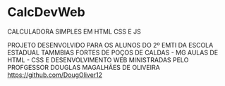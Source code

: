# CalcDevWeb
CALCULADORA SIMPLES EM HTML CSS E JS

PROJETO DESENVOLVIDO PARA OS ALUNOS DO 2º EMTI DA ESCOLA ESTADUAL TAMMBIAS FORTES DE POÇOS DE CALDAS - MG
AULAS DE HTML - CSS E DESENVOLVIMENTO WEB MINISTRADAS PELO PROFGESSOR DOUGLAS MAGALHÃES DE OLIVEIRA https://github.com/DougOliver12
